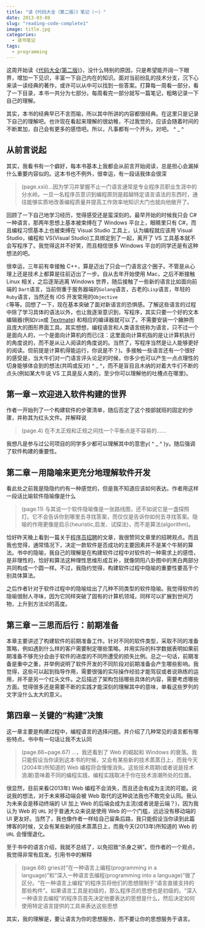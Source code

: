 ```yaml
---
title: "读《代码大全（第二版）》笔记（一）"
date: 2013-03-08
slug: "reading-code-complete1"
image: title.jpg
categories:
  - 读书笔记
tags:
  - programming
---
```


这周开始读《[代码大全(第二版)](http://book.douban.com/subject/1477390/)》，没什么特别的原因，只是希望能开阔一下眼界，增加一下见识，丰富一下自己内在的知识。面对当前纷乱的技术分支，沉下心来读一读经典的著作，或许可以从中可以找到一些答案。打算每一周看一部分，看了一下目录，本书一共分为七部分。每周看完一部分就写一篇笔记，粗略记录一下自己的理解。

其实，本书的经典早已不言而喻，所以其中所讲的内容都很经典。在这里只是记录下自己的理解吧。也许现在看起来理解的很幼稚，不过我觉的，应该会随着时间的不断累加，自己会有更多的感悟吧。所以，凡事都有一个开头，对吧。 ^ \_ ^

## 从前言说起

其实，我看书有一个癖好，每本书基本上我都会从前言开始阅读，总是担心会漏掉什么重要内容似的。这本书也不例外，很幸运，有一段话我体会很深

> (page.xxii)...因为学习并掌握不止一门语言通常是专业程序员职业生涯中的分水岭。一旦一名程序员意识到编程原则是超越特定语言语法的东西时，通往能够实质地改善编程质量并提高工作效率地知识大门也就向他敞开了。

回顾了一下自己地学习经历，觉得感受还是蛮深刻的。最早开始的时候我只会 C# 一种语言，那两年思想上基本被束缚在了 Windows 平台上，眼睛里只有 C#，而且编程习惯基本上也被束缚在 Visual Studio 工具上，认为编程就应该用 Visual Studio，编程和 VS(Visual Studio)工具绑定到了一起，离开了 VS 工具基本就不会写程序了。我觉得这并不好笑，而且相信很多 Windows 平台的同学还是有这种想法的吧。

很幸运，三年前有幸接触 C++，算是迈出了只会一门语言这个圈子。不管是从心理上还是技术上都算是往前迈出了一步。自从去年开始使用 Mac，之后不断接触 Linux 相关，之后逐渐逃离 Windows 世界，随后接触了一些新的语言比如面向前端的 <code>Dart</code>语言，当前侧重于服务器端的<code>Golang</code>语言，古老的<code>Lisp</code>语言，年轻的<code>Ruby</code>语言，当然还有 iOS 开发常用的<code>Objective C</code>等等。回想了一下，现在基本突破了面对新语言的恐惧感。了解这些语言的过程中除了学习具体的语法以外，也让我逐渐意识到，写程序，其实只要一个好的文本编辑器(例如<code>Vim</code>或 [Textmate](https://github.com/textmate/textmate)) 和相应的编译器就可以了。不需要安装一个臃肿而且庞大的图形界面工具。其实想想，编程语言和人类语言统称为语言，只不过一个是面向人的，一个是面向计算机的而已(注：这里面向计算机指的是让计算机执行的角度说的，而不是从让人阅读的角度说的。当然了，写程序当然是让人能够更好的阅读。但前提是计算机得能运行，你说是不？)。多接触一些语言还有一个很好的感受是，当大牛们对一门语言评头论足的时候，你多少也可以产生一点点理性的切身能够体会到的想法(共鸣或反对) ^ \_ ^，而不是盲目且木纳的对着大牛们不断的点头(例如某大牛说 VS 工具是反人类的，至少你可以理解他的吐槽点在哪里)。

## 第一章－欢迎进入软件构建的世界

作者一开始列了一个构建软件的步骤清单，随后否定了这个按部就班的固定的步骤，并称其为红头文件。并解释说

>(page.4) 在不太正规和正规之间找一个平衡点是不容易的……

我想凡是参与过公司项目的同学多少都可以理解其中的意思y( ^ \_ ^ )y。随后强调了软件构建的重要性。

## 第二章－用隐喻来更充分地理解软件开发

看此处之前我是隐隐约约有一种感觉的，但是我不知道应该如何表达。作者用这样一段话比喻软件隐喻像是什么

>(page.11) 与其说一个软件隐喻像是一张路线图，还不如说它是一盏探照灯。它不会告诉你到哪里去寻找答案，而仅仅是告诉你如何去寻找答案。隐喻的作用更像是启示(heuristic,启发、试探法)，而不是算法(algorithm)。

恰好昨天晚上看到一篇关于[程序员招聘](http://www.cnblogs.com/weidagang2046/archive/2013/02/15/on-interview.html)的文章，我很赞同文章里的招聘观点。而且我也觉得，通常情况下，决定一款软件是否成功的主要因素并不是某个牛掰的算法。书中的隐喻，我自己的理解是在构建软件过程中对软件的一种需求上的感悟，是非理性的，恰好和算法这种理性思维形成互补，就像阴阳八卦图中的黑白两部分共同构成一个圆一样。不过，我隐约觉得，构建软件过程中隐喻的重要性要高于个别具体算法。

之后作者针对于软件过程中的隐喻给出了几种不同类型的软件隐喻。我觉得软件的隐喻很耐人寻味，因为它同样突破了固有的计算机领域，同样可以扩展到世间万物，上升到方法论的高度。

## 第三章－三思而后行：前期准备

本章主要讲述了构建软件的前期准备工作。针对不同的软件类型，采取不同的准备策略，例如遇到什么样的客户需要制定哪些策略。并用实际的科学数据表明如果前期准备不够充分会由于软件的进度的不同所遭受的损失比例。总之一句话，前期准备是重中之重，并举例说明了软件开发的不同阶段对前期准备会产生哪些影响。我觉得，这些可以起到指导作用，需要很强的实际操作经验才能驾驭或者说熟练的运用，并不是另一个红头文件。之后描述了架构包括哪些具体的内容，需要考虑哪些方面。觉得很多还是需要不断的实践才能深刻的理解其中的意味，单看这些罗列的文字没什么太大的意义。      

## 第四章－关键的“构建”决策

这一章主要是构建过程中，编程语言的选择问题。并介绍了几种常见的语言都有哪些特点。书中有一句话让我不太认同

>(page.66~page.67) ...，我还看到了 Web 的崛起和 Windows 的衰落。我只能假设当你读到这本书的时候，又会有某些新的技术蒸蒸日上，而我今天(2004年)所知道的 Web 编程将会慢慢消失。这些技术周期(或者说是技术浪潮)意味着不同的编程实践，编程实践取决于你在技术浪潮所处的位置。

很显然，目前来看(2013年) Web 编程不会消失，而且还会有成为主流的可能。说说我的想法，对于未来移动端会被 Web 取代的这种说法我也不敢完全认同。我认为未来会是移动终端的 UI 加上 Web 的后端会成为主流(或者说是云端？)，因为我认为 Web 的 <code>URL</code> 对于普通大众来说是使用 Web 的一个门槛，远远没有移动端的 UI 更友好。当然了，我也像作者一样给自己留条后路，我只能假设当你读到此篇博客的时候，又会有某些新的技术蒸蒸日上，而我今天(2013年)所知道的 Web 的 <code>URL</code> 会慢慢退化。

至于书中的语言介绍，我就不总结了，以免招致“杀身之祸”。但作者的一个观点，我觉得非常有启发。引用书中的解释

>(page.68) gries对“在一种语言上编程(programming in a language)”和“深入一种语言去编程(programming into a language)”做了区分。“在一种语言上编程”的程序员将他们的思想限制于“语言直接支持的那些构件”。如果语言工具是初级的，那么程序员的思想也是初级的。“深入一种语言去编程”的程序员首先决定他要表达的思想是什么，然后决定如何使用特定语言提供的工具来表达这些思想

其实，我的理解是，要让语言为你的思想服务，而不要让你的思想服务于语言。
